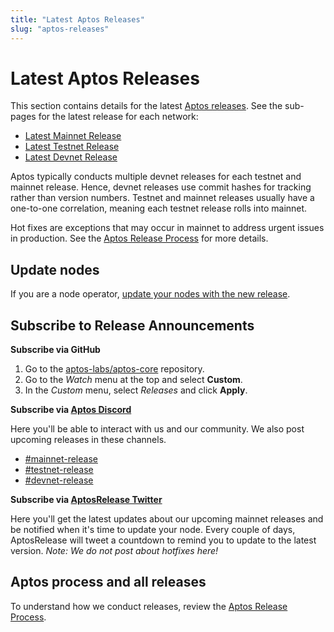 ```yaml
---
title: "Latest Aptos Releases"
slug: "aptos-releases"
---
```


# Latest Aptos Releases

This section contains details for the latest [Aptos releases](https://github.com/aptos-labs/aptos-core/releases). See the sub-pages for the latest release for each network:

* [Latest Mainnet Release](./mainnet-release.md)
* [Latest Testnet Release](./testnet-release.md)
* [Latest Devnet Release](./devnet-release.md)

Aptos typically conducts multiple devnet releases for each testnet and mainnet release. Hence, devnet releases use commit hashes for tracking rather than version numbers. Testnet and mainnet releases usually have a one-to-one correlation, meaning each testnet release rolls into mainnet.

Hot fixes are exceptions that may occur in mainnet to address urgent issues in production. See the [Aptos Release Process](https://github.com/aptos-labs/aptos-core/blob/main/RELEASE.md) for more details.

## Update nodes

If you are a node operator, [update your nodes with the new release](../nodes/full-node/update-fullnode-with-new-releases.md).

## Subscribe to Release Announcements

**Subscribe via GitHub**
1. Go to the [aptos-labs/aptos-core](https://github.com/aptos-labs/aptos-core) repository.
2. Go to the *Watch* menu at the top and select **Custom**.
3. In the *Custom* menu, select *Releases* and click **Apply**.

**Subscribe via [Aptos Discord](https://discord.gg/aptoslabs)**

Here you'll be able to interact with us and our community. We also post upcoming releases in these channels.

  * [#mainnet-release](https://discord.com/channels/945856774056083548/1042502400507916349)
  * [#testnet-release](https://discord.com/channels/945856774056083548/1025614160555413545)
  * [#devnet-release](https://discord.com/channels/945856774056083548/956692649430093904)

**Subscribe via [AptosRelease Twitter](https://twitter.com/AptosRelease)**


Here you'll get the latest updates about our upcoming mainnet releases and be notified when it's time to update your node.
Every couple of days, AptosRelease will tweet a countdown to remind you to update to the latest version. *Note: We do not post about hotfixes here!*

## Aptos process and all releases

 To understand how we conduct releases, review the [Aptos Release Process](https://github.com/aptos-labs/aptos-core/blob/main/RELEASE.md).